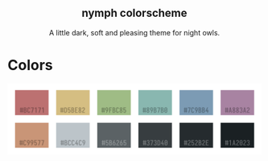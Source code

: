 <p align='center'>
    <h2 align='center'>nymph colorscheme</h2>
</p>
<p align='center'> A little dark, soft and pleasing theme for night owls. </p>

# Colors
<img src="src/palette.png" alt="img">
